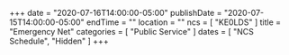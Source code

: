 +++
date = "2020-07-16T14:00:00-05:00"
publishDate = "2020-07-15T14:00:00-05:00"
endTime = ""
location = ""
ncs = [ "KE0LDS" ]
title = "Emergency Net"
categories = [ "Public Service" ]
dates = [ "NCS Schedule", "Hidden" ]
+++

